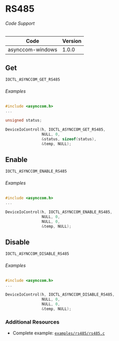 # RS485

###### Code Support
| Code | Version |
| ---- | ------- |
| asynccom-windows | 1.0.0 |


## Get
```c
IOCTL_ASYNCCOM_GET_RS485
```

###### Examples
```c
#include <asynccom.h>
...

unsigned status;

DeviceIoControl(h, IOCTL_ASYNCCOM_GET_RS485,
                NULL, 0,
                &status, sizeof(status),
                &temp, NULL);
```


## Enable
```c
IOCTL_ASYNCCOM_ENABLE_RS485
```

###### Examples
```c
#include <asynccom.h>
...

DeviceIoControl(h, IOCTL_ASYNCCOM_ENABLE_RS485,
                NULL, 0,
                NULL, 0,
                &temp, NULL);
```


## Disable
```c
IOCTL_ASYNCCOM_DISABLE_RS485
```

###### Examples
```c
#include <asynccom.h>
...

DeviceIoControl(h, IOCTL_ASYNCCOM_DISABLE_RS485,
                NULL, 0,
                NULL, 0,
                &temp, NULL);
```


### Additional Resources
- Complete example: [`examples/rs485/rs485.c`](../examples/rs485/rs485.c)
